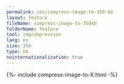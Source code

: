 ```yaml
---
permalink: /es/compress-image-to-350-kb
layout: feature
fileName: compress-image-to-350kb
folderName: feature
tool: imgcompression
lang: es
size: 350
type: kb
nointernationalization: true
---
```

{%- include compress-image-to-X.html -%}       
